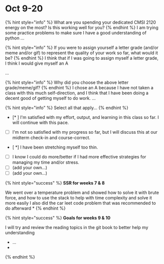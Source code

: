 # Oct 9-20

{% hint style="info" %}
What are you spending your dedicated CMSI 2120 energy on the most? Is this working well for you?
{% endhint %}
I am trying some practice problems to make sure I have a good understanding of python
...

{% hint style="info" %}
If you were to assign yourself a letter grade (and/or meme and/or gif) to represent the quality of your work so far, what would it be?
{% endhint %}
I think that if I was going to assign myself a letter grade, I think I would give myself an A

...

{% hint style="info" %}
Why did you choose the above letter grade/meme/gif?
{% endhint %}
I chose an A because I have not taken a class with this much self-direction, and I think that I have been doing a decent good of getting myself to do work.
...

{% hint style="info" %}
Select all that apply...
{% endhint %}

* [* ] I'm satisfied with my effort, output, and learning in this class so far. I will continue with this pace.
* [ ] I'm not so satisfied with my progress so far, but I will discuss this at our midterm check-in and course-correct.
* [ *] I have been stretching myself too thin.
* [ ] I know I could do more/better if I had more effective strategies for managing my time and/or stress.
* [ ] (add your own...)
* [ ] (add your own...)

{% hint style="success" %}
**SSR for weeks 7 & 8**

We went over a temperature problem and showed how to solve it with brute force, and how to use the stack to help with time complexity and solve it more easily
I also did the car leet code problem that was recommended to do afterward 
*
{% endhint %}

{% hint style="success" %}
**Goals for weeks 9 & 10**

I will try and review the reading topics in the git book to better help my understanding
* ...
*
{% endhint %}

